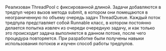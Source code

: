 Реализован ThreadPool с фиксированной длиной.
Задачи добавляются в тредпул через вызов метода submit, в котором они помещаются в неограниченную по объему очередь задач ThreadQueue.
Каждый поток тредпула представляет собой Runnable класс, в котором постоянно делается попытка извлеч из очереди очередную задачу, и как только это происходит задача выполняется в данном потоке, после чего процедура повторяется.
При разработке были получены навыки использования потоков и изучен способ работы тредпулов.